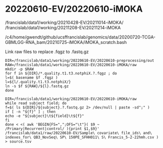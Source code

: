 
#	20220610-EV/20220610-iMOKA

/francislab/data1/working/20210428-EV/20211014-iMOKA/
/francislab/data1/working/20211208-EV/20211214-iMOKA


/c4/home/gwendt/github/ucsffrancislab/genomics/data/20200720-TCGA-GBMLGG-RNA_bam/20210725-iMOKA/iMOKA_scratch.bash




Link raw files to replace .fqgz to .fastq.gz
```
DIR=/francislab/data1/working/20220610-EV/20220610-preprocessing/out
RAW=/francislab/data1/working/20220610-EV/20220610-iMOKA/raw
mkdir -p $RAW
for f in ${DIR}/*.quality.t1.t3.notphiX.?.fqgz ; do
l=$( basename $f .fqgz )
l=${l/.quality.t1.t3.notphiX/}
ln -s $f ${RAW}/${l}.fastq.gz
done
```



```
DIR=/francislab/data1/working/20220610-EV/20220610-iMOKA/raw
while read subject field; do
f=$( ls ${DIR}/${subject}.?.fastq.gz 2> /dev/null | paste -sd";" )
if [ -n "${f}" ] ; then
echo -e "${subject}\t${field}\t${f}"
fi
done < <( awk 'BEGIN{FS=",";OFS="\t"}( $9 ~ /Primary|Recurrent|control/ ){print $1,$9}' /francislab/data1/raw/20220610-EV/Sample\ covariate\ file_ids\ and\ indexes_for\ QB3_NovSeq\ SP\ 150PE_SFHH011\ S\ Francis_5-2-22hmh.csv ) > source.tsv
```





